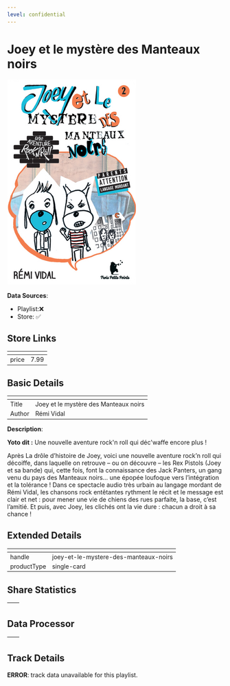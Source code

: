 ```yaml
---
level: confidential
---
```

# Joey et le mystère des Manteaux noirs

![card_[4wwmW].png](../../img/cards/card_[4wwmW].png)

**Data Sources**: 

- Playlist:❌
- Store: ✅


## Store Links

| <!-- --> | <!-- --> |
| - | - |
| price | 7.99 |


## Basic Details

| <!-- --> | <!-- --> |
| - | - |
| Title | Joey et le mystère des Manteaux noirs |
| Author | Rémi Vidal |

**Description**:

**Yoto dit :** Une nouvelle aventure rock'n roll qui déc'waffe encore plus !

Après La drôle d’histoire de Joey, voici une nouvelle aventure rock’n roll qui décoiffe, dans laquelle on retrouve – ou on découvre – les Rex Pistols (Joey et sa bande) qui, cette fois, font la connaissance des Jack Panters, un gang venu du pays des Manteaux noirs… une épopée loufoque vers l’intégration et la tolérance ! Dans ce spectacle audio très urbain au langage mordant de Rémi Vidal, les chansons rock entêtantes rythment le récit et le message est clair et net : pour mener une vie de chiens des rues parfaite, la base, c’est l’amitié. Et puis, avec Joey, les clichés ont la vie dure : chacun a droit à sa chance !


## Extended Details

| <!-- --> | <!-- --> |
| - | - |
| handle | joey-et-le-mystere-des-manteaux-noirs |
| productType | single-card |


## Share Statistics

| <!-- --> | <!-- --> |
| - | - |


## Data Processor

| <!-- --> | <!-- --> |
| - | - |


## Track Details

**ERROR**: track data unavailable for this playlist.
